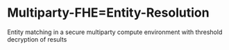 # Multiparty-FHE=Entity-Resolution
Entity matching in a secure multiparty compute environment with threshold decryption of results
